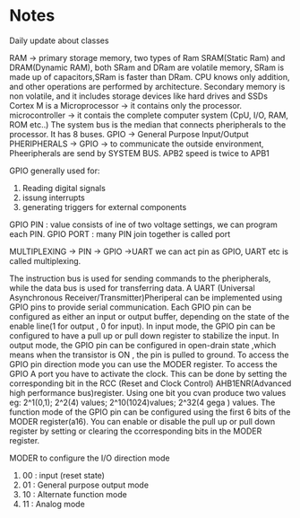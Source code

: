 # Notes
Daily update about classes

RAM -> primary storage memory, two types of Ram SRAM(Static Ram) and DRAM(Dynamic RAM), both SRam and DRam are volatile memory, SRam is made up of capacitors,SRam is faster than DRam.
CPU knows only addition, and other operations are performed by architecture.
Secondary memory is non volatile, and it includes storage devices like hard drives and SSDs
Cortex M is a Microprocessor -> it contains only the processor.
microcontroller -> it contais the complete computer system (CpU, I/O, RAM, ROM etc..)
The system bus is the median that connects  pheripherals to the processor. It has 8 buses.
GPIO -> General Purpose Input/Output
PHERIPHERALS -> GPIO -> to communicate the outside environment, Pheeripherals are send by SYSTEM BUS.
APB2 speed is twice to APB1

GPIO generally used for:
1. Reading digital signals
2. issung interrupts
3. generating triggers for external components

GPIO PIN :
         value consists of ine of two voltage settings, we can program each PIN.
GPIO PORT :
         many PIN join together is called port

MULTIPLEXING -> PIN -> GPIO
                     ->UART
            we can act pin  as GPIO, UART etc is called multiplexing.

The instruction bus is used for sending commands to the pheripherals, while the data bus is used for transferring data.
A UART (Universal Asynchronous Receiver/Transmitter)Pheriperal can be implemented using GPIO pins to provide serial communication.
Each GPIO pin can be configured as either an input or output buffer, depending on the state of the enable line(1 for output , 0 for input).
In input mode,  the GPIO pin can be configured to have a pull up or pull down register to stabilize the input.
In output mode, the  GPIO pin can be configured in open-drain state ,which means when the transistor is ON , the pin is pulled to ground.
To access the  GPIO pin direction mode you can use the MODER register.
To access the GPIO A port you have to activate the clock. This can be done by setting the corresponding  bit in the RCC (Reset and Clock Control) AHB1ENR(Advanced high performance bus)register.
Using one bit you cvan produce two values eg: 2^1(0,1); 2^2(4) values; 2^10(1024)values; 2^32(4 gega ) values.
The function mode of the GPIO pin can be configured using the first 6 bits of the MODER register(a16).
You can enable or disable the pull up or pull down register by setting or clearing the ccorresponding bits in the MODER register.

MODER
to configure the I/O direction mode
1. 00 : input (reset state)
2. 01 : General purpose output mode
3. 10 : Alternate function mode
4. 11 : Analog mode
